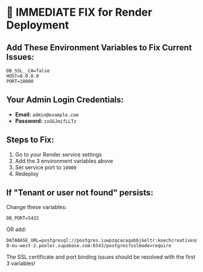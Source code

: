 # 🚨 IMMEDIATE FIX for Render Deployment

## Add These Environment Variables to Fix Current Issues:

```
DB_SSL__CA=false
HOST=0.0.0.0
PORT=10000
```

## Your Admin Login Credentials:
- **Email:** `admin@example.com`
- **Password:** `zxGGJmifLLTz`

## Steps to Fix:
1. Go to your Render service settings
2. Add the 3 environment variables above
3. Set service port to `10000` 
4. Redeploy

## If "Tenant or user not found" persists:
Change these variables:
```
DB_PORT=5432
```
OR add:
```
DATABASE_URL=postgresql://postgres.iuwpzqcacaqabbjkeltr:koechcreatives@2025@aws-0-eu-west-2.pooler.supabase.com:6543/postgres?sslmode=require
```

The SSL certificate and port binding issues should be resolved with the first 3 variables! 